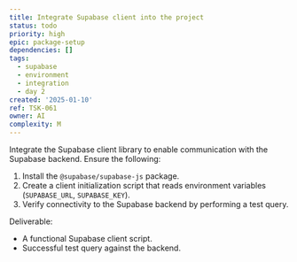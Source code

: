 ```yaml
---
title: Integrate Supabase client into the project
status: todo
priority: high
epic: package-setup
dependencies: []
tags:
  - supabase
  - environment
  - integration
  - day 2
created: '2025-01-10'
ref: TSK-061
owner: AI
complexity: M
---
```


Integrate the Supabase client library to enable communication with the Supabase backend. Ensure the following:

1. Install the `@supabase/supabase-js` package.
2. Create a client initialization script that reads environment variables (`SUPABASE_URL`, `SUPABASE_KEY`).
3. Verify connectivity to the Supabase backend by performing a test query.

Deliverable:

- A functional Supabase client script.
- Successful test query against the backend.
